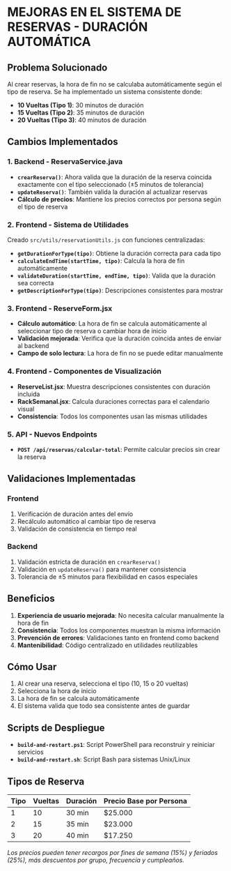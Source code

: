 # MEJORAS EN EL SISTEMA DE RESERVAS - DURACIÓN AUTOMÁTICA

## Problema Solucionado

Al crear reservas, la hora de fin no se calculaba automáticamente según el tipo de reserva. Se ha implementado un sistema consistente donde:

- **10 Vueltas (Tipo 1)**: 30 minutos de duración
- **15 Vueltas (Tipo 2)**: 35 minutos de duración  
- **20 Vueltas (Tipo 3)**: 40 minutos de duración

## Cambios Implementados

### 1. Backend - ReservaService.java

- **`crearReserva()`**: Ahora valida que la duración de la reserva coincida exactamente con el tipo seleccionado (±5 minutos de tolerancia)
- **`updateReserva()`**: También valida la duración al actualizar reservas
- **Cálculo de precios**: Mantiene los precios correctos por persona según el tipo de reserva

### 2. Frontend - Sistema de Utilidades

Creado `src/utils/reservationUtils.js` con funciones centralizadas:

- **`getDurationForType(tipo)`**: Obtiene la duración correcta para cada tipo
- **`calculateEndTime(startTime, tipo)`**: Calcula la hora de fin automáticamente
- **`validateDuration(startTime, endTime, tipo)`**: Valida que la duración sea correcta
- **`getDescriptionForType(tipo)`**: Descripciones consistentes para mostrar

### 3. Frontend - ReserveForm.jsx

- **Cálculo automático**: La hora de fin se calcula automáticamente al seleccionar tipo de reserva o cambiar hora de inicio
- **Validación mejorada**: Verifica que la duración coincida antes de enviar al backend
- **Campo de solo lectura**: La hora de fin no se puede editar manualmente

### 4. Frontend - Componentes de Visualización

- **ReserveList.jsx**: Muestra descripciones consistentes con duración incluida
- **RackSemanal.jsx**: Calcula duraciones correctas para el calendario visual
- **Consistencia**: Todos los componentes usan las mismas utilidades

### 5. API - Nuevos Endpoints

- **`POST /api/reservas/calcular-total`**: Permite calcular precios sin crear la reserva

## Validaciones Implementadas

### Frontend
1. Verificación de duración antes del envío
2. Recálculo automático al cambiar tipo de reserva
3. Validación de consistencia en tiempo real

### Backend
1. Validación estricta de duración en `crearReserva()`
2. Validación en `updateReserva()` para mantener consistencia
3. Tolerancia de ±5 minutos para flexibilidad en casos especiales

## Beneficios

1. **Experiencia de usuario mejorada**: No necesita calcular manualmente la hora de fin
2. **Consistencia**: Todos los componentes muestran la misma información
3. **Prevención de errores**: Validaciones tanto en frontend como backend
4. **Mantenibilidad**: Código centralizado en utilidades reutilizables

## Cómo Usar

1. Al crear una reserva, selecciona el tipo (10, 15 o 20 vueltas)
2. Selecciona la hora de inicio
3. La hora de fin se calcula automáticamente
4. El sistema valida que todo sea consistente antes de guardar

## Scripts de Despliegue

- **`build-and-restart.ps1`**: Script PowerShell para reconstruir y reiniciar servicios
- **`build-and-restart.sh`**: Script Bash para sistemas Unix/Linux

## Tipos de Reserva

| Tipo | Vueltas | Duración | Precio Base por Persona |
|------|---------|----------|-------------------------|
| 1    | 10      | 30 min   | $25.000                 |
| 2    | 15      | 35 min   | $23.000                 |
| 3    | 20      | 40 min   | $17.250                 |

*Los precios pueden tener recargos por fines de semana (15%) y feriados (25%), más descuentos por grupo, frecuencia y cumpleaños.*
